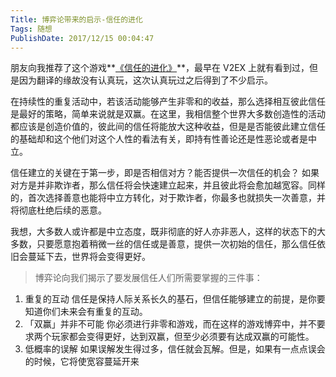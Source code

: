```yaml
---
Title: 博弈论带来的启示-信任的进化 
Tags: 随想 
PublishDate: 2017/12/15 00:04:47 
---
```


朋友向我推荐了这个游戏**[《信任的进化》](https://www.sekai.co/trust/)**，最早在 V2EX 上就有看到过，但是因为翻译的缘故没有认真玩，这次认真玩过之后得到了不少启示。

在持续性的重复活动中，若该活动能够产生非零和的收益，那么选择相互彼此信任是最好的策略，简单来说就是双赢。在这里，我相信整个世界大多数创造性的活动都应该是创造价值的，彼此间的信任将能放大这种收益，但是是否能彼此建立信任的基础却和这个他们对这个人性的看法有关，即持有性善论还是性恶论或者是中立。

信任建立的关键在于第一步，即是否相信对方？能否提供一次信任的机会？
如果对方是并非欺诈者，那么信任将会快速建立起来，并且彼此将会愈加越宽容。同样的，首次选择善意也能将中立方转化，对于欺诈者，你最多也就损失一次善意，并将彻底杜绝后续的恶意。

我想，大多数人或许都是中立态度，既非彻底的好人亦非恶人，这样的状态下的大多数，只要愿意抱着稍微一丝的信任或是善意，提供一次初始的信任，那么信任依旧会蔓延下去，世界将会变得更好。

> 博弈论向我们揭示了要发展信任人们所需要掌握的三件事：
1. 重复的互动 信任是保持人际关系长久的基石，但信任能够建立的前提，是你要知道你们未来会有重复的互动。
2. 「双赢」并非不可能 你必须进行非零和游戏，而在这样的游戏博弈中，并不要求两个玩家都会变得更好，达到双赢，但至少必须要有达成双赢的可能性。 
3. 低概率的误解 如果误解发生得过多，信任就会瓦解。但是，如果有一点点误会的时候，它将使宽容蔓延开来
    